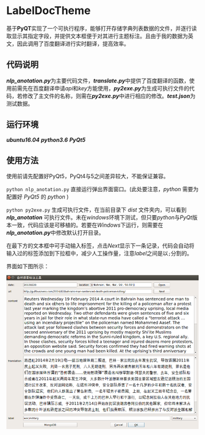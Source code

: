 # LabelDocTheme

基于**PyQT**实现了一个可执行程序，能够打开存储字典列表数据的文件，并逐行读取显示其指定字段，并提供文本框便于对其进行主题标注。且由于我的数据为英文，因此调用了百度翻译进行实时翻译，提高效率。

## 代码说明

***nlp_anotation.py***为主要代码文件，***translate.py***中提供了百度翻译的函数，使用前需先在百度翻译申请*api*和*key*方能使用，***py2exe.py***为生成可执行文件的代码，若修改了主文件的名称，则需在***py2exe.py***中进行相应的修改。***test.json***为测试数据。

## 运行环境

***ubuntu16.04***
***python3.6***
***PyQt5***

## 使用方法

使用前请先配置好PyQt5，PyQt4与5之间差异较大，不能保证兼容。

`python nlp_anotation.py` 直接运行弹出界面窗口。(此处要注意，*python* 需要为配置好 *PyQt5* 的 *python* )

`python py2exe.py` 生成可执行文件，在当前目录下 *dist* 文件夹内，可以看到 ***nlp_anotation*** 可执行文件。未在*windows*环境下测试，但只要*python*与*PyQt*版本一致，代码应该是可移植的。若要在*Windows*下运行，则需要在***nlp_anotation.py***中修改默认打开目录。

在最下方的文本框中可手动输入标签，点击*Next*显示下一条记录，代码会自动将输入过的标签添加到下拉框中，减少人工操作量，注意*label*之间是以`;`分割的。

界面如下图所示：

![界面截图](https://github.com/qingmm/LabelDocTheme/blob/master/show.png)
